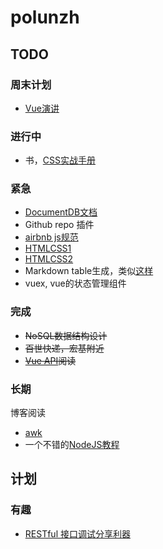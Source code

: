 # polunzh

## TODO

### 周末计划
- [Vue演讲](http://www.infoq.com/cn/presentations/vue-2-progressive-front-end-solution)

### 进行中
- 书，[CSS实战手册](https://about.ac/books/css-manual-4th/)

### 紧急
- [DocumentDB文档](http://azure.github.io/azure-documentdb-node/)
- Github repo 插件
- [airbnb js规范](https://github.com/airbnb/javascript)
- [HTMLCSS1](http://learn.shayhowe.com/html-css/)
- [HTMLCSS2](http://learn.shayhowe.com/advanced-html-css/)
- Markdown table生成，类似[这样](http://www.tablesgenerator.com/markdown_tables)
- vuex, vue的状态管理组件

### 完成
- <del>NoSQL数据结构设计</del>
- <del>百世快递，宏基附近</del>
- <del>[Vue API](https://cn.vuejs.org/v2/api/)阅读</del>

### 长期
博客阅读
- [awk](https://segmentfault.com/a/1190000007338373?hmsr=toutiao.io&utm_medium=toutiao.io&utm_source=toutiao.io)
- 一个不错的[NodeJS教程](https://github.com/alsotang/node-lessons)

## 计划



### 有趣
- [RESTful 接口调试分享利器](https://elemefe.github.io/restc/)
